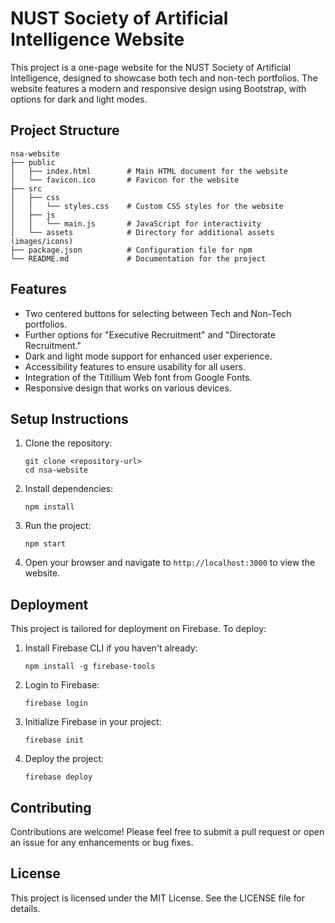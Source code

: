 # NUST Society of Artificial Intelligence Website

This project is a one-page website for the NUST Society of Artificial Intelligence, designed to showcase both tech and non-tech portfolios. The website features a modern and responsive design using Bootstrap, with options for dark and light modes.

## Project Structure

```
nsa-website
├── public
│   ├── index.html        # Main HTML document for the website
│   └── favicon.ico       # Favicon for the website
├── src
│   ├── css
│   │   └── styles.css    # Custom CSS styles for the website
│   ├── js
│   │   └── main.js       # JavaScript for interactivity
│   └── assets            # Directory for additional assets (images/icons)
├── package.json          # Configuration file for npm
└── README.md             # Documentation for the project
```

## Features

- Two centered buttons for selecting between Tech and Non-Tech portfolios.
- Further options for "Executive Recruitment" and "Directorate Recruitment."
- Dark and light mode support for enhanced user experience.
- Accessibility features to ensure usability for all users.
- Integration of the Titillium Web font from Google Fonts.
- Responsive design that works on various devices.

## Setup Instructions

1. Clone the repository:
   ```
   git clone <repository-url>
   cd nsa-website
   ```

2. Install dependencies:
   ```
   npm install
   ```

3. Run the project:
   ```
   npm start
   ```

4. Open your browser and navigate to `http://localhost:3000` to view the website.

## Deployment

This project is tailored for deployment on Firebase. To deploy:

1. Install Firebase CLI if you haven't already:
   ```
   npm install -g firebase-tools
   ```

2. Login to Firebase:
   ```
   firebase login
   ```

3. Initialize Firebase in your project:
   ```
   firebase init
   ```

4. Deploy the project:
   ```
   firebase deploy
   ```

## Contributing

Contributions are welcome! Please feel free to submit a pull request or open an issue for any enhancements or bug fixes.

## License

This project is licensed under the MIT License. See the LICENSE file for details.